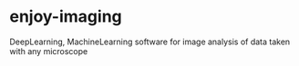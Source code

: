 # enjoy-imaging
DeepLearning, MachineLearning software for image analysis of data taken with any microscope

